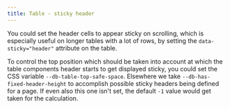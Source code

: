 ```yaml
---
title: Table - sticky header
---
```


You could set the header cells to appear sticky on scrolling, which is especially useful on longer tables with a lot of rows, by setting the `data-sticky="header"` attribute on the table.

To control the top position which should be taken into account at which the table components header starts to get displayed sticky, you could set the CSS variable `--db-table-top-safe-space`. Elsewhere we take `--db-has-fixed-header-height` to accomplish possible sticky headers being defined for a page. If even also this one isn't set, the default `-1` value would get taken for the calculation.
